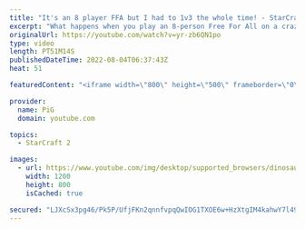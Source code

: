 ```yaml
---
title: "It's an 8 player FFA but I had to 1v3 the whole time! - StarCraft 2"
excerpt: "What happens when you play an 8-person Free For All on a crazily huge map not meant for FFAs at all? THINGS GET INSANE. It doesn't help that 3 dudes were trying to gank me all game  -- 🐷 Second Channel for Learning Resources: https://www.youtube.com/c/PiGRandom 🐷 Third Channel for daily Pro Casts:"
originalUrl: https://youtube.com/watch?v=yr-zb6QN1po
type: video
length: PT51M14S
publishedDateTime: 2022-08-04T06:37:43Z
heat: 51

featuredContent: "<iframe width=\"800\" height=\"500\" frameborder=\"0\" src=\"https://www.youtube.com/embed/yr-zb6QN1po\" allow=\"accelerometer; autoplay; encrypted-media; gyroscope; picture-in-picture\" allowfullscreen></iframe>"

provider:
  name: PiG
  domain: youtube.com

topics:
  - StarCraft 2

images:
  - url: https://www.youtube.com/img/desktop/supported_browsers/dinosaur.png
    width: 1200
    height: 800
    isCached: true

secured: "LJXcSx3pg46/Pk5P/UfjFKn2qnnfvpqQwIOG1TXOE6w+HzXtgIM4kahwY7l49igjcIBfnfNinKx9yB50PriED5IjaVCTgQa/626wEOUmy7/Qr5drxPpLVQ7o+7384neRFplbdgdsy3wOpDEfv8skshotCGP0tLwgo63MnyeYeIucU5xI1UsCkqueB1zxYVaTw6UWwcfj+Vclm/KIshdf6hyvhw+4qw4rRZ/V36P2kqkIisQPbgRTYXxptgP5S3v2sACPqZ0mHVHIpmUKygosVvksrwF5lbczu1l2K9OS32LLp/jgl0TcEWLX51VUuf46gIlcwGVoTvQjmjpUwSkhmgifHWemWIqQALZgtgh0vUlO2QYIjrk1qBstmTjqf7GFtaF2bFLdIcPLUvpYIaIsZ++i0b4mhCyLzR1EaCFF8vU=;RRLYZLDqTMxBfFumput3TA=="
---
```


